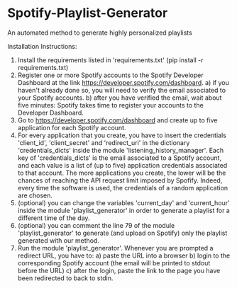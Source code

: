 # Spotify-Playlist-Generator
An automated method to generate highly personalized playlists

Installation Instructions:
1) Install the requirements listed in 'requirements.txt' (pip install -r requirements.txt)
2) Register one or more Spotify accounts to the Spotify Developer Dashboard at the link https://developer.spotify.com/dashboard.
  a) if you haven't already done so, you will need to verify the email associated to your Spotify accounts.
  b) after you have verified the email,  wait about five minutes: Spotify takes time to register your accounts to the Developer Dashboard.
3) Go to https://developer.spotify.com/dashboard and create up to five application for each Spotify account.
4) For every application that you create, you have to insert the credentials 'client_id', 'client_secret' and 'redirect_uri' in the dictionary 'credentials_dicts' inside the module 'listening_history_manager'. Each key of 'credentials_dicts' is the email associated to a Spotify account, and each value is a list of (up to five) application credentials associated to that account. The more applications you create, the lower will be the chances of reaching the API request limit imposed by Spofify. Indeed, every time the software is used, the credentials of a random application are chosen. 
5) (optional) you can change the variables 'current_day' and 'current_hour' inside the module 'playlist_generator' in order to generate a playlist for a different time of the day.
6) (optional) you can comment the line 79 of the module 'playlist_generator' to generate (and upload on Spotify) only the playlist generated with our method.
7) Run the module 'playlist_generator'. Whenever you are prompted a redirect URL, you have to:
  a) paste the URL into a browser
  b) login to the corresponding Spotify account (the email will be printed to stdout before the URL)
  c) after the login, paste the link to the page you have been redirected to back to stdin.
